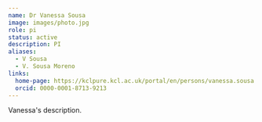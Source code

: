 ```yaml
---
name: Dr Vanessa Sousa
image: images/photo.jpg
role: pi
status: active
description: PI
aliases:
  - V Sousa
  - V. Sousa Moreno
links:
  home-page: https://kclpure.kcl.ac.uk/portal/en/persons/vanessa.sousa
  orcid: 0000-0001-8713-9213
---
```


Vanessa's description.
